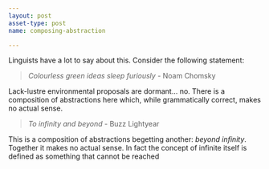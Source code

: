 ```yaml
---
layout: post
asset-type: post
name: composing-abstraction

---
```


Linguists have a lot to say about this. Consider the following statement:

> _Colourless green ideas sleep furiously_ - Noam Chomsky

Lack-lustre environmental proposals are dormant... no. There is a composition of abstractions here which, while grammatically correct, makes no actual sense.

> _To infinity and beyond_ - Buzz Lightyear

This is a composition of abstractions begetting another: *beyond infinity*. Together it makes no actual sense. In fact the concept of infinite itself is defined as something that cannot be reached